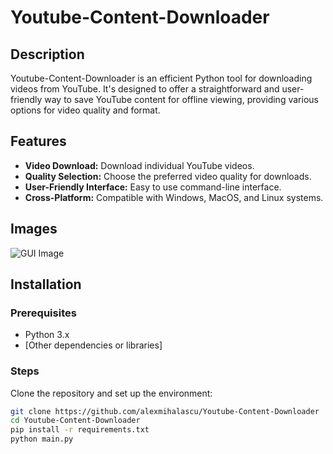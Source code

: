 # Youtube-Content-Downloader

## Description
Youtube-Content-Downloader is an efficient Python tool for downloading videos from YouTube. It's designed to offer a straightforward and user-friendly way to save YouTube content for offline viewing, providing various options for video quality and format.

## Features
- **Video Download:** Download individual YouTube videos.
- **Quality Selection:** Choose the preferred video quality for downloads.
- **User-Friendly Interface:** Easy to use command-line interface.
- **Cross-Platform:** Compatible with Windows, MacOS, and Linux systems.

## Images

![GUI Image](https://i.imgur.com/2THk3mv.png)

## Installation

### Prerequisites
- Python 3.x
- [Other dependencies or libraries]

### Steps
Clone the repository and set up the environment:

```bash
git clone https://github.com/alexmihalascu/Youtube-Content-Downloader
cd Youtube-Content-Downloader
pip install -r requirements.txt
python main.py
